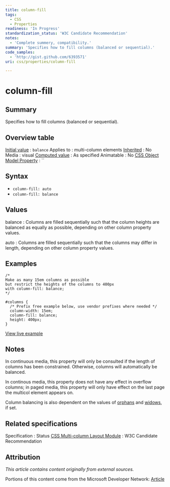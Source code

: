```yaml
---
title: column-fill
tags:
  - CSS
  - Properties
readiness: 'In Progress'
standardization_status: 'W3C Candidate Recommendation'
notes:
  - 'Complete summery, compatibility.'
summary: 'Specifies how to fill columns (balanced or sequential).'
code_samples:
  - 'http://gist.github.com/6393571'
uri: css/properties/column-fill

---
```

# column-fill

## Summary

Specifies how to fill columns (balanced or sequential).

## Overview table

[Initial value](/css/concepts/initial_value)
:   `balance`
Applies to
:   multi-column elements
[Inherited](/css/concepts/inherited)
:   No
Media
:   visual
[Computed value](/css/concepts/computed_value)
:   As specified
Animatable
:   No
[CSS Object Model Property](/css/concepts/cssom)
:   ``

## Syntax

-   `column-fill: auto`
-   `column-fill: balance`

## Values

balance
:   Columns are filled sequentially such that the column heights are balanced as equally as possible, depending on other column property values.

auto
:   Columns are filled sequentially such that the columns may differ in length, depending on other column property values.

## Examples

``` {.css}
/*
Make as many 15em columns as possible
but restrict the heights of the columns to 400px
with column-fill: balance;
*/

#columns {
  /* Prefix free example below, use vendor prefixes where needed */
  column-width: 15em;
  column-fill: balance;
  height: 400px;
}
```

[View live example](http://code.webplatform.org/gist/6393571)

## Notes

In continuous media, this property will only be consulted if the length of columns has been constrained. Otherwise, columns will automatically be balanced.

In continous media, this property does not have any effect in overflow columns; in paged media, this property will only have effect on the last page the multicol element appears on.

Column balancing is also dependent on the values of [orphans](/css/properties/orphans) and [widows](/css/properties/widows), if set.

## Related specifications

Specification
:   Status
[CSS Multi-column Layout Module](http://www.w3.org/TR/css3-multicol/)
:   W3C Candidate Recommendation

## Attribution

*This article contains content originally from external sources.*

Portions of this content come from the Microsoft Developer Network: [Article](http://msdn.microsoft.com/en-us/library/ie/hh772197(v=vs.85).aspx)

